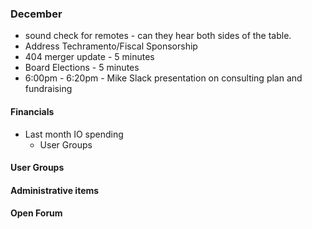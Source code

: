 ### December
* sound check for remotes - can they hear both sides of the table.
* Address Techramento/Fiscal Sponsorship
* 404 merger update - 5 minutes
* Board Elections - 5 minutes
* 6:00pm - 6:20pm - Mike Slack presentation on consulting plan and fundraising

#### Financials
* Last month IO spending
  * User Groups

#### User Groups

#### Administrative items


#### Open Forum
